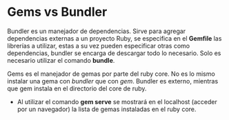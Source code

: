 # Gems vs Bundler

Bundler es un manejador de dependencias. Sirve para agregar dependencias externas a un proyecto Ruby, se especifica en el <b>Gemfile</b> las librerías a utilizar, estas a su vez pueden especificar otras como dependencias, bundler se encarga de descargar todo lo necesario. Solo es necesario utilizar el comando **bundle**.

Gems es el manejador de gemas por parte del ruby core. No es lo mismo instalar una gema con *bundler* que con *gem*. Bundler es externo, mientras que gem instala en el directorio del core de ruby.

+ Al utilizar el comando **gem serve** se mostrará en el localhost (acceder por un navegador) la lista de gemas instaladas en el ruby core.
